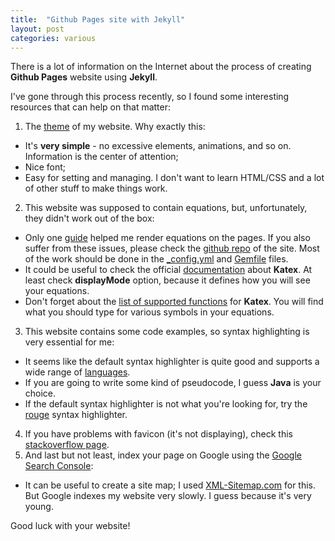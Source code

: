 ```yaml
---
title:  "Github Pages site with Jekyll"
layout: post
categories: various
---
```


There is a lot of information on the Internet about the process of creating **Github Pages** website using **Jekyll**.

I've gone through this process recently, so I found some interesting resources that can help on that matter:

1. The [theme](https://github.com/b2a3e8/jekyll-theme-console?ref=jekyll-themes.com) of my website. Why exactly this:
  - It's **very simple** - no excessive elements, animations, and so on. Information is the center of attention;
  - Nice font;
  - Easy for setting and managing. I don't want to learn HTML/CSS and a lot of other stuff to make things work.
2. This website was supposed to contain equations, but, unfortunately, they didn't work out of the box:
  - Only one [guide](https://ionathan.ch/2022/05/22/jekyll-pages.html) helped me render equations on the pages.
    If you also suffer from these issues, please check the [github repo](https://github.com/a-gafiyatullin/a-gafiyatullin/tree/pages) of the site.
    Most of the work should be done in the [_config.yml](https://github.com/a-gafiyatullin/a-gafiyatullin/blob/pages/_config.yml) and
    [Gemfile](https://github.com/a-gafiyatullin/a-gafiyatullin/blob/pages/Gemfile) files.
  - It could be useful to check the official [documentation](https://katex.org/docs/options.html) about **Katex**.
    At least check **displayMode** option, because it defines how you will see your equations.
  - Don't forget about the [list of supported functions](https://katex.org/docs/supported.html) for **Katex**.
    You will find what you should type for various symbols in your equations.
3. This website contains some code examples, so syntax highlighting is very essential for me:
  - It seems like the default syntax highlighter is quite good and supports a wide range of [languages](https://github.com/rouge-ruby/rouge/wiki/List-of-supported-languages-and-lexers).
  - If you are going to write some kind of pseudocode, I guess **Java** is your choice.
  - If the default syntax highlighter is not what you're looking for, try the [rouge](https://stackoverflow.com/questions/62662067/i-cant-change-jekyll-syntax-highlighter-at-my-github-blog) syntax highlighter.
4. If you have problems with favicon (it's not displaying), check this [stackoverflow page](https://stackoverflow.com/questions/35037482/favicon-with-github-pages).
5. And last but not least, index your page on Google using the [Google Search Console](https://search.google.com/search-console/about):
  - It can be useful to create a site map; I used [XML-Sitemap.com](https://www.xml-sitemaps.com/) for this. But Google indexes my website very slowly.
  I guess because it's very young.

Good luck with your website!
